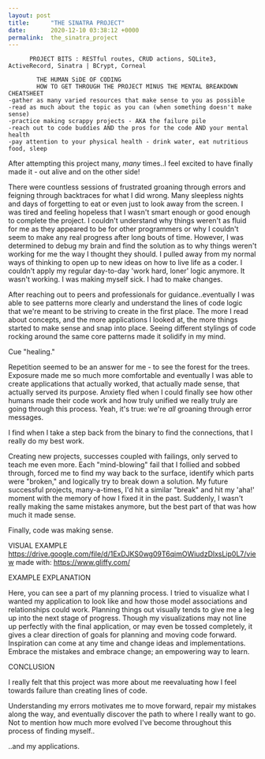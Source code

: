 ```yaml
---
layout: post
title:      "THE SINATRA PROJECT"
date:       2020-12-10 03:38:12 +0000
permalink:  the_sinatra_project
---
```


          PROJECT BITS : RESTful routes, CRUD actions, SQLite3, ActiveRecord, Sinatra | BCrypt, Corneal

            THE HUMAN SiDE OF CODING
            HOW TO GET THROUGH THE PROJECT MINUS THE MENTAL BREAKDOWN
    CHEATSHEET
    -gather as many varied resources that make sense to you as possible
    -read as much about the topic as you can (when something doesn't make sense)
    -practice making scrappy projects - AKA the failure pile
    -reach out to code buddies AND the pros for the code AND your mental health
    -pay attention to your physical health - drink water, eat nutritious food, sleep


After attempting this project many, *many* times..I feel excited to have finally made it - out alive and on the other side!

There were countless sessions of frustrated groaning through errors and feigning through backtraces for what I did wrong. Many sleepless nights and days of forgetting to eat or even just to look away from the screen. I was tired and feeling hopeless that I wasn't smart enough or good enough to complete the project. I couldn't understand why things weren't as fluid for me as they appeared to be for other programmers or why I couldn't seem to make any real progress after long bouts of time. However, I was determined to debug my brain and find the solution as to why things weren't working for me the way I thought they should. I pulled away from my normal ways of thinking to open up to new ideas on how to live life as a coder. I couldn't apply my regular day-to-day 'work hard, loner' logic anymore. It wasn't working. I was making myself sick. I had to make changes.

After reaching out to peers and professionals for guidance..eventually I was able to see patterns more clearly and understand the lines of code logic that we're meant to be striving to create in the first place. The more I read about concepts, and the more applications I looked at, the more things started to make sense and snap into place. Seeing different stylings of code rocking around the same core patterns made it solidify in my mind.

Cue "healing."

Repetition seemed to be an answer for me - to see the forest for the trees. Exposure made me so much more comfortable and eventually I was able to create applications that actually worked, that actually made sense, that actually served its purpose. Anxiety fled when I could finally see how other humans made their code work and how truly unified we really truly are going through this process. Yeah, it's true: we're *all* groaning through error messages.

I find when I take a step back from the binary to find the connections, that I really do my best work.

Creating new projects, successes coupled with failings, only served to teach me even more. Each "mind-blowing" fail that I follied and sobbed through, forced me to find my way back to the surface, identify which parts were "broken," and logically try to break down a solution. My future successful projects, many-a-times, I'd hit a similar "break" and hit my 'aha!' moment with the memory of how I fixed it in the past. Suddenly, I wasn't really making the same mistakes anymore, but the best part of that was how much it made sense. 

Finally, code was making sense.

VISUAL EXAMPLE
https://drive.google.com/file/d/1ExDJKS0wg09T6qimOWiudzDlxsLip0L7/view
made with: https://www.gliffy.com/

EXAMPLE EXPLANATION

Here, you can see a part of my planning process. I tried to visualize what I wanted my application to look like and how those model associations and relationships could work. Planning things out visually tends to give me a leg up into the next stage of progress. Though my visualizations may not line up perfectly with the final application, or may even be tossed completely, it gives a clear direction of goals for planning and moving code forward. Inspiration can come at any time and change ideas and implementations. Embrace the mistakes and embrace change; an empowering way to learn.

CONCLUSION

I really felt that this project was more about me reevaluating how I feel towards failure than creating lines of code.

Understanding my errors motivates me to move forward, repair my mistakes along the way, and eventually discover the path to where I really want to go. Not to mention how much more evolved I've become throughout this process of finding myself..

..and my applications.
